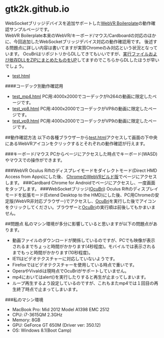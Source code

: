 # gtk2k.github.io
WebSocketブリッジデバイスを追加サポートした[WebVR Boilerplate](https://github.com/gtk2k/webvr-boilerplate)の動作確認サンプルページです。  
WebVR Boilerplate本来のWebVR/キーボード/マウス/Cardboardの対応のほかに、今回追加したWebSocketブリッジデバイス対応の動作確認用です。  後述する問題点に詳しい内容は書いてますが実質Chromeのみ対応という状況となっています。
OcuBriはリポジトリからDLしてきてもいいですが、[実行ファイルおよび依存DLLをZIPにまとめたものをUP](https://www.dropbox.com/s/iy43mbwdi4m2qvk/OcuBri.zip?dl=0)してますのでこちらからDLしたほうが早いでしょう。
* [test.html](http://gtk2k.github.io/test.html) 

####コーデック別動作確認用
* [test_mp4.html](http://gtk2k.github.io/test_mp4.html) PC用:4000x2000でコーデックがh264の動画に限定したページです。
* [test_vp8.html](http://gtk2k.github.io/test_vp8.html) PC用:4000x2000でコーデックがVP8の動画に限定したページです。
* [test_vp9.html](http://gtk2k.github.io/test_vp9.html) PC用:4000x2000でコーデックがVP9の動画に限定したページです。

##動作確認方法
以下の各種ブラウザーから[test.html](http://gtk2k.github.io/test.html)アクセスして画面の下中央にあるWebVRアイコンをクリックするとそれぞれの動作確認が行えます。


###キーボード/マウス
PCからページにアクセスした時点でキーボード(WASD)やマウスでの操作ができます。  

###WebVR
Oculus Riftのディスプレイモードをダイレクトモード(Direct HMD Access from Apps)にした後、 [ChromeのWebVRビルド版](https://docs.google.com/file/d/0BzudLt22BqGRS3hjOXV3N0JXcjg/edit?pli=1)でページにアクセスします。
###Cardbard
Chrome for Androidでページにアクセスし、一度画面をタップします。
###WebSocketブリッジ([OcuBri](https://github.com/gtk2k/OcuBri))
Oculus Riftのディスプレイモードを拡張モード(Extend Desktop to the HMD)にした後、PC用Chromeの安定版(WebVR非対応ブラウザー)でアクセスし、[OcuBri](https://github.com/gtk2k/OcuBri)を実行した後でアイコンをクリックしてください。ブラウザーと[OcuBri](https://github.com/gtk2k/OcuBri)の実行順は前後してもかまいません。

##問題点
私のマシン環境が多分に影響していると思いますが以下の問題点があります。
* 動画ファイルのダウンロードが関係しているのですが、PCでも映像が表示されるまでちょっと時間がかかります(4秒程度)。モバイルでは表示されるまでもっと時間がかかります(10秒程度)。
* IE11はビデオテクスチャーに対応していないようです。
* Firefoxではビデオテクスチャーを使用している時点で重いです。
* OperaやVivaldiは現時点でOcuBriがサポートしていません。
* mp4においてはalert()を実行したりすると再生が止まってしまいます。
* ループ再生するよう設定しているのですが、これもまたmp4では１回目の再生終了時点で止まってしまいます。

###私のマシン環境
- MacBook Pro: Mid 2012 Model A1398 EMC 2512
- CPU: i7-3615QM 2.3GHz
- Memory: 8GB
- GPU: GeForce GT 650M (Driver ver: 350.12)
- OS: Windows 8.1(Boot Camp)
